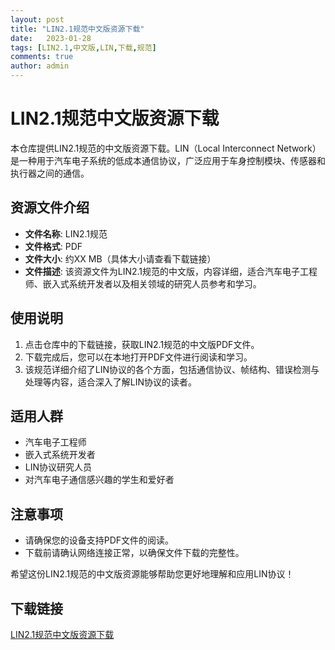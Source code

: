 ```yaml
---
layout: post
title: "LIN2.1规范中文版资源下载"
date:   2023-01-28
tags: [LIN2.1,中文版,LIN,下载,规范]
comments: true
author: admin
---
```

# LIN2.1规范中文版资源下载

本仓库提供LIN2.1规范的中文版资源下载。LIN（Local Interconnect Network）是一种用于汽车电子系统的低成本通信协议，广泛应用于车身控制模块、传感器和执行器之间的通信。

## 资源文件介绍

- **文件名称**: LIN2.1规范
- **文件格式**: PDF
- **文件大小**: 约XX MB（具体大小请查看下载链接）
- **文件描述**: 该资源文件为LIN2.1规范的中文版，内容详细，适合汽车电子工程师、嵌入式系统开发者以及相关领域的研究人员参考和学习。

## 使用说明

1. 点击仓库中的下载链接，获取LIN2.1规范的中文版PDF文件。
2. 下载完成后，您可以在本地打开PDF文件进行阅读和学习。
3. 该规范详细介绍了LIN协议的各个方面，包括通信协议、帧结构、错误检测与处理等内容，适合深入了解LIN协议的读者。

## 适用人群

- 汽车电子工程师
- 嵌入式系统开发者
- LIN协议研究人员
- 对汽车电子通信感兴趣的学生和爱好者

## 注意事项

- 请确保您的设备支持PDF文件的阅读。
- 下载前请确认网络连接正常，以确保文件下载的完整性。

希望这份LIN2.1规范的中文版资源能够帮助您更好地理解和应用LIN协议！

## 下载链接

[LIN2.1规范中文版资源下载](https://pan.quark.cn/s/6de71e7107ad)